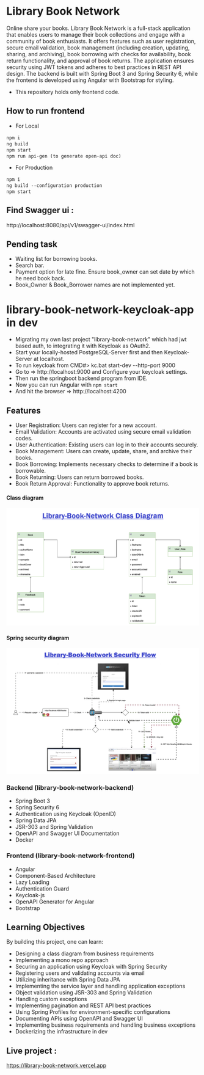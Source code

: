 # Library Book Network
Online share your books. Library Book Network is a full-stack application that enables users to manage their
book collections and engage with a community of book enthusiasts. It offers features such as user registration,
secure email validation, book management (including creation, updating, sharing, and archiving), book borrowing
with checks for availability, book return functionality, and approval of book returns. The application ensures
security using JWT tokens and adheres to best practices in REST API design. The backend is built with Spring Boot
3 and Spring Security 6, while the frontend is developed using Angular with Bootstrap for styling.

- This repository holds only frontend code.

## How to run frontend
- For Local
```
npm i
ng build
npm start
npm run api-gen (to generate open-api doc)
```

- For Production
```
npm i
ng build --configuration production
npm start
```

## Find Swagger ui :
http://localhost:8080/api/v1/swagger-ui/index.html

## Pending task
- Waiting list for borrowing books.
- Search bar.
- Payment option for late fine. Ensure book_owner can set date by which he need book back.
- Book_Owner & Book_Borrower names are not implemented yet.

# library-book-network-keycloak-app in dev

- Migrating my own last project "library-book-network" which had jwt based auth, to integrating it with Keycloak as OAuth2.
- Start your locally-hosted PostgreSQL-Server first and then Keycloak-Server at localhost.
- To run keycloak from CMD#> kc.bat start-dev --http-port 9000
- Go to => http://localhost:9000 and Configure your keycloak settings.
- Then run the springboot backend program from IDE.
- Now you can run Angular with `npm start`
- And hit the browser => http://localhost:4200


## Features
- User Registration: Users can register for a new account.
- Email Validation: Accounts are activated using secure email validation codes.
- User Authentication: Existing users can log in to their accounts securely.
- Book Management: Users can create, update, share, and archive their books.
- Book Borrowing: Implements necessary checks to determine if a book is borrowable.
- Book Returning: Users can return borrowed books.
- Book Return Approval: Functionality to approve book returns.

#### Class diagram
![Class diagram](class-diagram.png)

#### Spring security diagram
![Security diagram](security.png)

### Backend (library-book-network-backend)

- Spring Boot 3
- Spring Security 6
- Authentication using Keycloak (OpenID)
- Spring Data JPA
- JSR-303 and Spring Validation
- OpenAPI and Swagger UI Documentation
- Docker

### Frontend (library-book-network-frontend)

- Angular
- Component-Based Architecture
- Lazy Loading
- Authentication Guard
- Keycloak-js
- OpenAPI Generator for Angular
- Bootstrap

## Learning Objectives

By building this project, one can learn:

- Designing a class diagram from business requirements
- Implementing a mono repo approach
- Securing an application using Keycloak with Spring Security
- Registering users and validating accounts via email
- Utilizing inheritance with Spring Data JPA
- Implementing the service layer and handling application exceptions
- Object validation using JSR-303 and Spring Validation
- Handling custom exceptions
- Implementing pagination and REST API best practices
- Using Spring Profiles for environment-specific configurations
- Documenting APIs using OpenAPI and Swagger UI
- Implementing business requirements and handling business exceptions
- Dockerizing the infrastructure in dev

## Live project :
https://library-book-network.vercel.app
